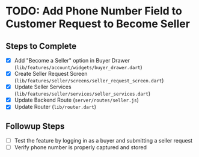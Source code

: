 # TODO: Add Phone Number Field to Customer Request to Become Seller

## Steps to Complete

- [x] Add "Become a Seller" option in Buyer Drawer (`lib/features/account/widgets/buyer_drawer.dart`)
- [x] Create Seller Request Screen (`lib/features/seller/screens/seller_request_screen.dart`)
- [x] Update Seller Services (`lib/features/seller/services/seller_services.dart`)
- [x] Update Backend Route (`server/routes/seller.js`)
- [x] Update Router (`lib/router.dart`)

## Followup Steps
- [ ] Test the feature by logging in as a buyer and submitting a seller request
- [ ] Verify phone number is properly captured and stored
